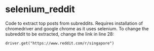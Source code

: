 # selenium_reddit

Code to extract top posts from subreddits.
Requires installation of chromedriver and google chrome as it uses selenium.
To change the subreddit to be extracted, change the link in line 28:
```
driver.get("https://www.reddit.com/r/singapore")
``` 
